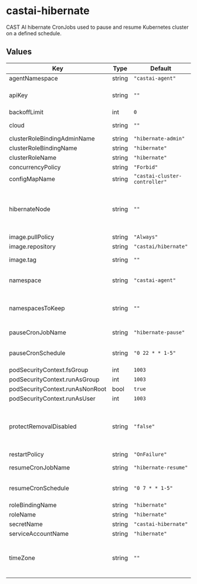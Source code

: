 # castai-hibernate

CAST AI hibernate CronJobs used to pause and resume Kubernetes cluster on a defined schedule.

## Values

| Key | Type | Default | Description |
|-----|------|---------|-------------|
| agentNamespace | string | `"castai-agent"` |  |
| apiKey | string | `""` | API token with Full Access permissions and encode base64 |
| backoffLimit | int | `0` |  |
| cloud | string | `""` | Set CronJobs "Cloud" env variable to [EKS|GKE|AKS] |
| clusterRoleBindingAdminName | string | `"hibernate-admin"` |  |
| clusterRoleBindingName | string | `"hibernate"` |  |
| clusterRoleName | string | `"hibernate"` |  |
| concurrencyPolicy | string | `"Forbid"` |  |
| configMapName | string | `"castai-cluster-controller"` |  |
| hibernateNode | string | `""` | Set the HIBERNATE_NODE environment variable to override the default node sizing selections. Make sure the size selected is appropriate for your cloud. |
| image.pullPolicy | string | `"Always"` |  |
| image.repository | string | `"castai/hibernate"` |  |
| image.tag | string | `""` | Tag is set using Chart.yaml appVersion field. |
| namespace | string | `"castai-agent"` | By default namespace is expected to be created by castai-agent. |
| namespacesToKeep | string | `""` | Set the NAMESPACES_TO_KEEP environment variable to override, "opa,istio"" |
| pauseCronJobName | string | `"hibernate-pause"` | hibernate-pause cronjob schedule. |
| pauseCronSchedule | string | `"0 22 * * 1-5"` | update hibernate-pause schedule according to business needs. |
| podSecurityContext.fsGroup | int | `1003` |  |
| podSecurityContext.runAsGroup | int | `1003` |  |
| podSecurityContext.runAsNonRoot | bool | `true` |  |
| podSecurityContext.runAsUser | int | `1003` |  |
| protectRemovalDisabled | string | `"false"` | This looks for the autoscaling.cast.ai/removal-disabled="true" label on a node and if it exists excludes it from being cordoned and deleted. |
| restartPolicy | string | `"OnFailure"` |  |
| resumeCronJobName | string | `"hibernate-resume"` | hibernate-resume cronjob schedule. |
| resumeCronSchedule | string | `"0 7 * * 1-5"` | update hibernate-resume schedule according to business needs. |
| roleBindingName | string | `"hibernate"` |  |
| roleName | string | `"hibernate"` |  |
| secretName | string | `"castai-hibernate"` |  |
| serviceAccountName | string | `"hibernate"` |  |
| timeZone | string | `""` | Set CronJobs timezone, if no time zone specified the kube-controller-manager interprets schedules relative to its local time zone |